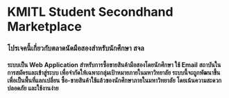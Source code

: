 # KMITL Student Secondhand Marketplace

### โปรเจคนี้เกี่ยวกับตลาดนัดมือสองสำหรับนักศึกษา สจล 
#### ระบบเป็น Web Application สำหรับการซื้อขายสินค้ามือสองโดยนักศึกษา ใช้ Email สถาบันในการสมัครและเข้าสู่ระบบ เพื่อจำกัดให้เฉพาะกลุ่มเป้าหมายภายในมหาวิทยาลัย ระบบนี้จะถูกพัฒนาขึ้นเพื่อเป็นพื้นที่แลกเปลี่ยน ซื้อ-ขายสินค้าใช้แล้วของนักศึกษาภายในมหาวิทยาลัย โดยเน้นความสะดวก ปลอดภัย และใช้งานง่าย


